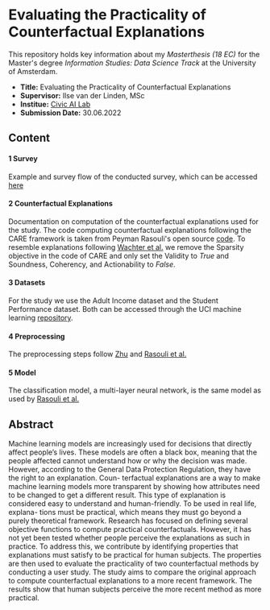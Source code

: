 # Evaluating the Practicality of Counterfactual Explanations

This repository holds key information about my *Masterthesis (18 EC)* for the Master's degree *Information Studies: Data Science Track* at the University of Amsterdam. 
* **Title:** Evaluating the Practicality of Counterfactual Explanations
* **Supervisor:** Ilse van der Linden, MSc
* **Institue:** [Civic AI Lab](https://www.civic-ai.nl/)
* **Submission Date:** 30.06.2022

## Content 
#### 1 Survey
Example and survey flow of the conducted survey, which can be accessed [here](https://uva.fra1.qualtrics.com/jfe/form/SV_8ccTefLDEIFxF8a) 

#### 2 Counterfactual Explanations
Documentation on computation of the counterfactual explanations used for the study. The code computing counterfactual explanations following the CARE framework is taken from Peyman Rasouli's open source [code](https://github.com/peymanrasouli/CARE). To resemble explanations following [Wachter et al.](https://jolt.law.harvard.edu/assets/articlePDFs/v31/Counterfactual-Explanations-without-Opening-the-Black-Box-Sandra-Wachter-et-al.pdf) we remove the Sparsity objective in the code of CARE and only set the Validity to _True_ and Soundness, Coherency, and Actionability to _False_.

#### 3 Datasets
For the study we use the Adult Income dataset and the Student Performance dataset. Both can be accessed through the UCI machine learning [repository](http://archive.ics.uci.edu/ml).

#### 4 Preprocessing
The preprocessing steps follow [Zhu](https://rstudio-pubs-static.s3.amazonaws.com/235617_51e06fa6c43b47d1b6daca2523b2f9e4.html) and [Rasouli et al.](https://arxiv.org/abs/2108.08197) 

#### 5 Model
The classification model, a multi-layer neural network, is the same model as used by [Rasouli et al.](https://arxiv.org/abs/2108.08197) 


## Abstract 
Machine learning models are increasingly used for decisions that directly affect people’s lives. These models are often a black box, meaning that the people affected cannot understand how or why the decision was made. However, according to the General Data Protection Regulation, they have the right to an explanation. Coun- terfactual explanations are a way to make machine learning models more transparent by showing how attributes need to be changed to get a different result. This type of explanation is considered easy to understand and human-friendly. To be used in real life, explana- tions must be practical, which means they must go beyond a purely theoretical framework. Research has focused on defining several objective functions to compute practical counterfactuals. However, it has not yet been tested whether people perceive the explanations as such in practice. To address this, we contribute by identifying properties that explanations must satisfy to be practical for human subjects. The properties are then used to evaluate the practicality of two counterfactual methods by conducting a user study. The study aims to compare the original approach to compute counterfactual explanations to a more recent framework. The results show that human subjects perceive the more recent method as more practical.
